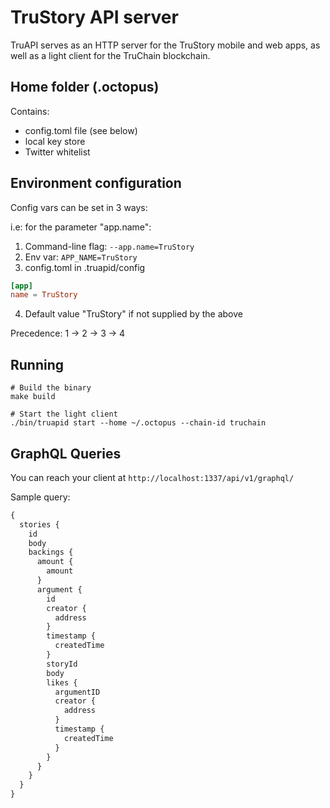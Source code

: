 # TruStory API server

TruAPI serves as an HTTP server for the TruStory mobile and web apps, as well as a light client for the TruChain blockchain.

## Home folder (.octopus)

Contains:
* config.toml file (see below)
* local key store
* Twitter whitelist

## Environment configuration

Config vars can be set in 3 ways:

i.e: for the parameter "app.name":
1. Command-line flag: `--app.name=TruStory`
2. Env var: `APP_NAME=TruStory`
3. config.toml in .truapid/config
```toml
[app] 
name = TruStory
```
4. Default value "TruStory" if not supplied by the above

Precedence: 1 -> 2 -> 3 -> 4

## Running

```
# Build the binary
make build

# Start the light client
./bin/truapid start --home ~/.octopus --chain-id truchain
```

## GraphQL Queries
You can reach your client at `http://localhost:1337/api/v1/graphql/`

Sample query:
```graphql
{
  stories {
    id
    body
    backings {
      amount {
        amount
      }
      argument {
        id
        creator {
          address
        }
        timestamp {
          createdTime
        }
        storyId
        body
        likes {
          argumentID
          creator {
            address
          }
          timestamp {
            createdTime
          }
        }
      }
    }
  }
}
```

